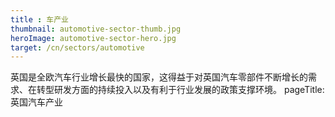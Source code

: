 ```yaml
---
title : 车产业
thumbnail: automotive-sector-thumb.jpg
heroImage: automotive-sector-hero.jpg
target: /cn/sectors/automotive
---
```


英国是全欧汽车行业增长最快的国家，这得益于对英国汽车零部件不断增长的需求、在转型研发方面的持续投入以及有利于行业发展的政策支撑环境。
pageTitle: 英国汽车产业